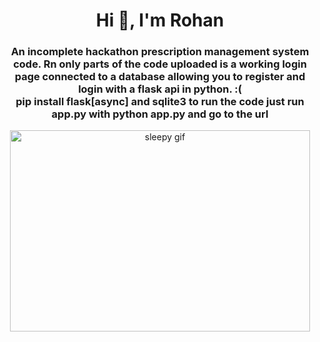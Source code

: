 <h1 align="center">Hi 👋, I'm Rohan</h1>
<h3 align="center">An incomplete hackathon prescription management system code. Rn only parts of the code uploaded is a working login page connected to a database allowing you to register and login with a flask api in python. :(<br/>
pip install flask[async] and sqlite3
to run the code just run app.py with python app.py and go to the url</h3>

<p align="center">
  <a href="https://giphy.com/clips/studiosoriginals-sleep-tired-sleepy-u2wg2uXJbHzkXkPphr">
    <img src="https://media.giphy.com/media/u2wg2uXJbHzkXkPphr/giphy.gif" alt="sleepy gif" width="480" height="322" />
  </a>
</p>

